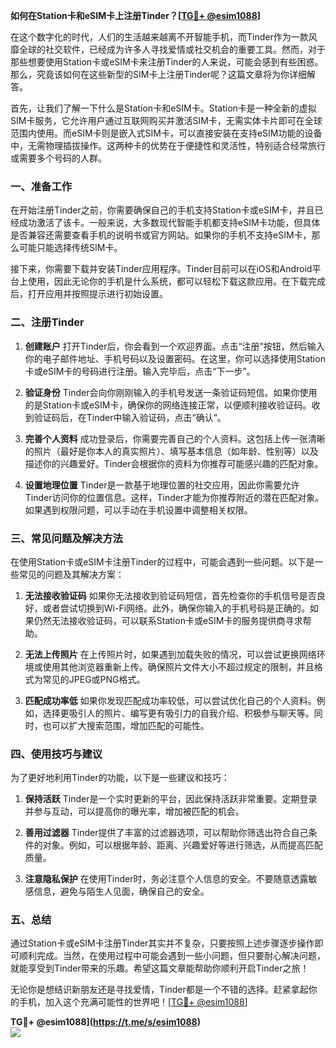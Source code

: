 **如何在Station卡和eSIM卡上注册Tinder？[[TG💪+ @esim1088](https://t.me/s/esim1088)]**

在这个数字化的时代，人们的生活越来越离不开智能手机，而Tinder作为一款风靡全球的社交软件，已经成为许多人寻找爱情或社交机会的重要工具。然而，对于那些想要使用Station卡或eSIM卡来注册Tinder的人来说，可能会感到有些困惑。那么，究竟该如何在这些新型的SIM卡上注册Tinder呢？这篇文章将为你详细解答。

首先，让我们了解一下什么是Station卡和eSIM卡。Station卡是一种全新的虚拟SIM卡服务，它允许用户通过互联网购买并激活SIM卡，无需实体卡片即可在全球范围内使用。而eSIM卡则是嵌入式SIM卡，可以直接安装在支持eSIM功能的设备中，无需物理插拔操作。这两种卡的优势在于便捷性和灵活性，特别适合经常旅行或需要多个号码的人群。

### **一、准备工作**

在开始注册Tinder之前，你需要确保自己的手机支持Station卡或eSIM卡，并且已经成功激活了该卡。一般来说，大多数现代智能手机都支持eSIM卡功能，但具体是否兼容还需要查看手机的说明书或官方网站。如果你的手机不支持eSIM卡，那么可能只能选择传统SIM卡。

接下来，你需要下载并安装Tinder应用程序。Tinder目前可以在iOS和Android平台上使用，因此无论你的手机是什么系统，都可以轻松下载这款应用。在下载完成后，打开应用并按照提示进行初始设置。

### **二、注册Tinder**

1. **创建账户**
   打开Tinder后，你会看到一个欢迎界面。点击“注册”按钮，然后输入你的电子邮件地址、手机号码以及设置密码。在这里，你可以选择使用Station卡或eSIM卡的号码进行注册。输入完毕后，点击“下一步”。

2. **验证身份**
   Tinder会向你刚刚输入的手机号发送一条验证码短信。如果你使用的是Station卡或eSIM卡，确保你的网络连接正常，以便顺利接收验证码。收到验证码后，在Tinder中输入验证码，点击“确认”。

3. **完善个人资料**
   成功登录后，你需要完善自己的个人资料。这包括上传一张清晰的照片（最好是你本人的真实照片）、填写基本信息（如年龄、性别等）以及描述你的兴趣爱好。Tinder会根据你的资料为你推荐可能感兴趣的匹配对象。

4. **设置地理位置**
   Tinder是一款基于地理位置的社交应用，因此你需要允许Tinder访问你的位置信息。这样，Tinder才能为你推荐附近的潜在匹配对象。如果遇到权限问题，可以手动在手机设置中调整相关权限。

### **三、常见问题及解决方法**

在使用Station卡或eSIM卡注册Tinder的过程中，可能会遇到一些问题。以下是一些常见的问题及其解决方案：

1. **无法接收验证码**
   如果你无法接收到验证码短信，首先检查你的手机信号是否良好，或者尝试切换到Wi-Fi网络。此外，确保你输入的手机号码是正确的。如果仍然无法接收验证码，可以联系Station卡或eSIM卡的服务提供商寻求帮助。

2. **无法上传照片**
   在上传照片时，如果遇到加载失败的情况，可以尝试更换网络环境或使用其他浏览器重新上传。确保照片文件大小不超过规定的限制，并且格式为常见的JPEG或PNG格式。

3. **匹配成功率低**
   如果你发现匹配成功率较低，可以尝试优化自己的个人资料。例如，选择更吸引人的照片、编写更有吸引力的自我介绍、积极参与聊天等。同时，也可以扩大搜索范围，增加匹配的可能性。

### **四、使用技巧与建议**

为了更好地利用Tinder的功能，以下是一些建议和技巧：

1. **保持活跃**
   Tinder是一个实时更新的平台，因此保持活跃非常重要。定期登录并参与互动，可以提高你的曝光率，增加被匹配的机会。

2. **善用过滤器**
   Tinder提供了丰富的过滤器选项，可以帮助你筛选出符合自己条件的对象。例如，可以根据年龄、距离、兴趣爱好等进行筛选，从而提高匹配质量。

3. **注意隐私保护**
   在使用Tinder时，务必注意个人信息的安全。不要随意透露敏感信息，避免与陌生人见面，确保自己的安全。

### **五、总结**

通过Station卡或eSIM卡注册Tinder其实并不复杂，只要按照上述步骤逐步操作即可顺利完成。当然，在使用过程中可能会遇到一些小问题，但只要耐心解决问题，就能享受到Tinder带来的乐趣。希望这篇文章能帮助你顺利开启Tinder之旅！

无论你是想结识新朋友还是寻找爱情，Tinder都是一个不错的选择。赶紧拿起你的手机，加入这个充满可能性的世界吧！[[TG💪+ @esim1088](https://t.me/s/esim1088)]

**TG💪+ @esim1088](https://t.me/s/esim1088)  
![](https://i.postimg.cc/4NQfJmqS/Snipaste-2025-05-13-00-14-12.png)**